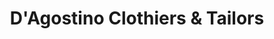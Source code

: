 ---
title: "D'Agostino Clothiers & Tailors"
url: /larchmont/dagostino-clothiers-und-tailors/
shop: Kleidung
---